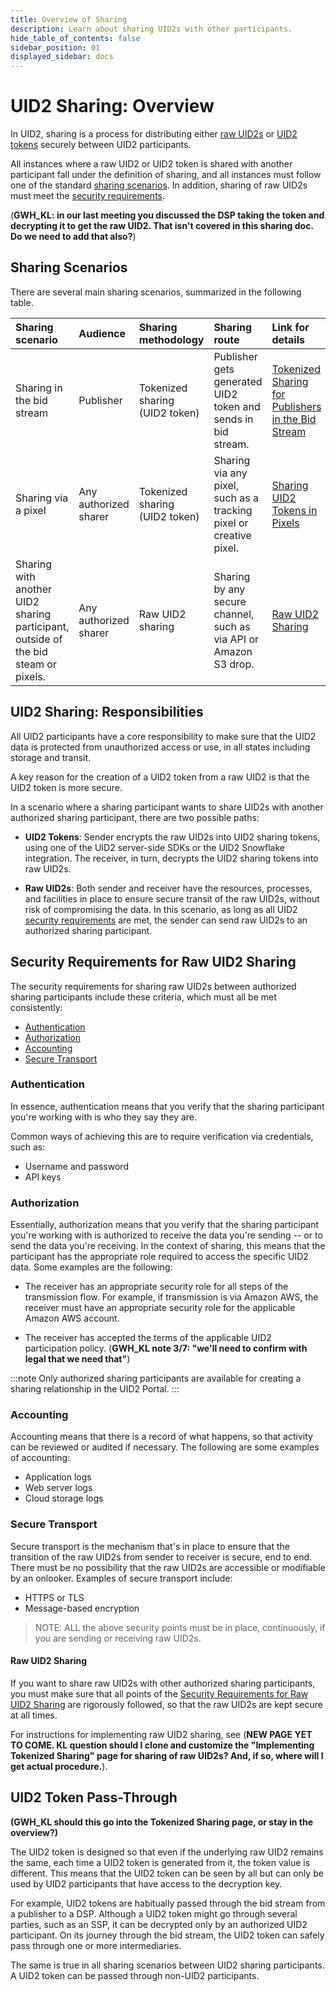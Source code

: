 ```yaml
---
title: Overview of Sharing
description: Learn about sharing UID2s with other participants.
hide_table_of_contents: false
sidebar_position: 01
displayed_sidebar: docs
---
```


# UID2 Sharing: Overview 

In UID2, sharing is a process for distributing either [raw UID2s](../ref-info/glossary-uid.md#gl-raw-uid2) or [UID2 tokens](../ref-info/glossary-uid.md#gl-raw-uid2) securely between UID2 participants.

All instances where a raw UID2 or UID2 token is shared with another participant fall under the definition of sharing, and all instances must follow one of the standard [sharing scenarios](#sharing-scenarios). In addition, sharing of raw UID2s must meet the [security requirements](#security-requirements-for-raw-uid2-sharing).

(**GWH_KL: in our last meeting you discussed the DSP taking the token and decrypting it to get the raw UID2. That isn't covered in this sharing doc. Do we need to add that also?**)

## Sharing Scenarios

There are several main sharing scenarios, summarized in the following table.

| Sharing scenario | Audience | Sharing methodology | Sharing route | Link for details
| :--- | :--- | :--- | :--- | :--- |
| Sharing in the bid stream | Publisher | Tokenized sharing (UID2 token) | Publisher gets generated UID2 token and sends in bid stream.  | [Tokenized Sharing for Publishers in the Bid Stream](sharing-tokenized.md#tokenized-sharing-for-publishers-in-the-bid-stream) |
| Sharing via a pixel | Any authorized sharer | Tokenized sharing (UID2 token) | Sharing via any pixel, such as a tracking pixel or creative pixel. | [Sharing UID2 Tokens in Pixels](sharing-pixels.md) |
| Sharing with another UID2 sharing participant, outside of the bid steam or pixels. | Any authorized sharer | Raw UID2 sharing | Sharing by any secure channel, such as via API or Amazon S3 drop. | [Raw UID2 Sharing](#raw-uid2-sharing) |

## UID2 Sharing: Responsibilities

All UID2 participants have a core responsibility to make sure that the UID2 data is protected from unauthorized access or use, in all states including storage and transit.

A key reason for the creation of a UID2 token from a raw UID2 is that the UID2 token is more secure.

In a scenario where a sharing participant wants to share UID2s with another authorized sharing participant, there are two possible paths:

- **UID2 Tokens**: Sender encrypts the raw UID2s into UID2 sharing tokens, using one of the UID2 server-side SDKs or the UID2 Snowflake integration. The receiver, in turn, decrypts the UID2 sharing tokens into raw UID2s.

- **Raw UID2s**: Both sender and receiver have the resources, processes, and facilities in place to ensure secure transit of the raw UID2s, without risk of compromising the data. In this scenario, as long as all UID2 [security requirements](#security-requirements-for-raw-uid2-sharing) are met, the sender can send raw UID2s to an authorized sharing participant.

## Security Requirements for Raw UID2 Sharing

The security requirements for sharing raw UID2s between authorized sharing participants include these criteria, which must all be met consistently:

- [Authentication](#authentication)
- [Authorization](#authorization)
- [Accounting](#accounting)
- [Secure Transport](#secure-transport)

### Authentication

In essence, authentication means that you verify that the sharing participant you're working with is who they say they are.

Common ways of achieving this are to require verification via credentials, such as:
- Username and password
- API keys

### Authorization

Essentially, authorization means that you verify that the sharing participant you're working with is authorized to receive the data you're sending -- or to send the data you're receiving. In the context of sharing, this means that the participant has the appropriate role required to access the specific UID2 data. Some examples are the following:

- The receiver has an appropriate security role for all steps of the transmission flow. For example, if transmission is via Amazon AWS, the receiver must have an appropriate security role for the applicable Amazon AWS account.

- The receiver has accepted the terms of the applicable UID2 participation policy. (**GWH_KL note 3/7: "we'll need to confirm with legal that we need that"**)

:::note
Only authorized sharing participants are available for creating a sharing relationship in the UID2 Portal.
:::

### Accounting

Accounting means that there is a record of what happens, so that activity can be reviewed or audited if necessary. The following are some examples of accounting:

- Application logs
- Web server logs
- Cloud storage logs

### Secure Transport

Secure transport is the mechanism that's in place to ensure that the transition of the raw UID2s from sender to receiver is secure, end to end. There must be no possibility that the raw UID2s are accessible or modifiable by an onlooker. Examples of secure transport include:

- HTTPS or TLS
- Message-based encryption

>NOTE: ALL the above security points must be in place, continuously, if you are sending or receiving raw UID2s.

#### Raw UID2 Sharing

If you want to share raw UID2s with other authorized sharing participants, you must make sure that all points of the [Security Requirements for Raw UID2 Sharing](#security-requirements-for-raw-uid2-sharing) are rigorously followed, so that the raw UID2s are kept secure at all times.

For instructions for implementing raw UID2 sharing, see (**NEW PAGE YET TO COME. KL question should I clone and customize the "Implementing Tokenized Sharing" page for sharing of raw UID2s? And, if so, where will I get actual procedure.**).

## UID2 Token Pass-Through

**(GWH_KL should this go into the Tokenized Sharing page, or stay in the overview?)**

The UID2 token is designed so that even if the underlying raw UID2 remains the same, each time a UID2 token is generated from it, the token value is different. This means that the UID2 token can be seen by all but can only be used by UID2 participants that have access to the decryption key. 

For example, UID2 tokens are habitually passed through the bid stream from a publisher to a DSP. Although a UID2 token might go through several parties, such as an SSP, it can be decrypted only by an authorized UID2 participant. On its journey through the bid stream, the UID2 token can safely pass through one or more intermediaries.

The same is true in all sharing scenarios between UID2 sharing participants. A UID2 token can be passed through non-UID2 participants.
